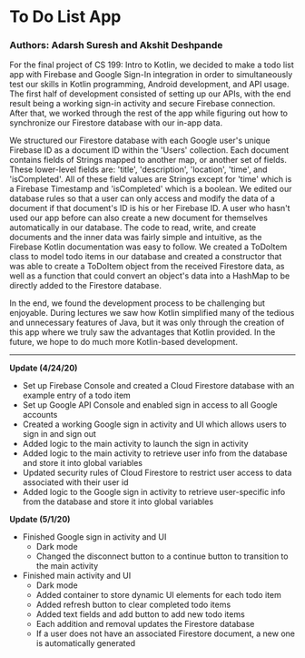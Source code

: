 # To Do List App

### Authors: Adarsh Suresh and Akshit Deshpande

For the final project of CS 199: Intro to Kotlin, we decided to make a todo list app with Firebase and Google Sign-In integration in order to simultaneously test our skills in Kotlin programming, Android development, and API usage. The first half of development consisted of setting up our APIs, with the end result being a working sign-in activity and secure Firebase connection. After that, we worked through the rest of the app while figuring out how to synchronize our Firestore database with our in-app data.

We structured our Firestore database with each Google user's unique Firebase ID as a document ID within the 'Users' collection. Each document contains fields of Strings mapped to another map, or another set of fields. These lower-level fields are: 'title', 'description', 'location', 'time', and 'isCompleted'. All of these field values are Strings except for 'time' which is a Firebase Timestamp and 'isCompleted' which is a boolean. We edited our database rules so that a user can only access and modify the data of a document if that document's ID is his or her Firebase ID. A user who hasn't used our app before can also create a new document for themselves automatically in our database. The code to read, write, and create documents and the inner data was fairly simple and intuitive, as the Firebase Kotlin documentation was easy to follow. We created a ToDoItem class to model todo items in our database and created a constructor that was able to create a ToDoItem object from the received Firestore data, as well as a function that could convert an object's data into a HashMap to be directly added to the Firestore database.

In the end, we found the development process to be challenging but enjoyable. During lectures we saw how Kotlin simplified many of the tedious and unnecessary features of Java, but it was only through the creation of this app where we truly saw the advantages that Kotlin provided. In the future, we hope to do much more Kotlin-based development.

---

**Update (4/24/20)**
- Set up Firebase Console and created a Cloud Firestore database with an example entry of a todo item
- Set up Google API Console and enabled sign in access to all Google accounts
- Created a working Google sign in activity and UI which allows users to sign in and sign out
- Added logic to the main activity to launch the sign in activity
- Added logic to the main activity to retrieve user info from the database and store it into global variables
- Updated security rules of Cloud Firestore to restrict user access to data associated with their user id
- Added logic to the Google sign in activity to retrieve user-specific info from the database and store it into global variables

**Update (5/1/20)**
- Finished Google sign in activity and UI
  - Dark mode
  - Changed the disconnect button to a continue button to transition to the main activity
- Finished main activity and UI
  - Dark mode
  - Added container to store dynamic UI elements for each todo item
  - Added refresh button to clear completed todo items
  - Added text fields and add button to add new todo items
  - Each addition and removal updates the Firestore database
  - If a user does not have an associated Firestore document, a new one is automatically generated
  
